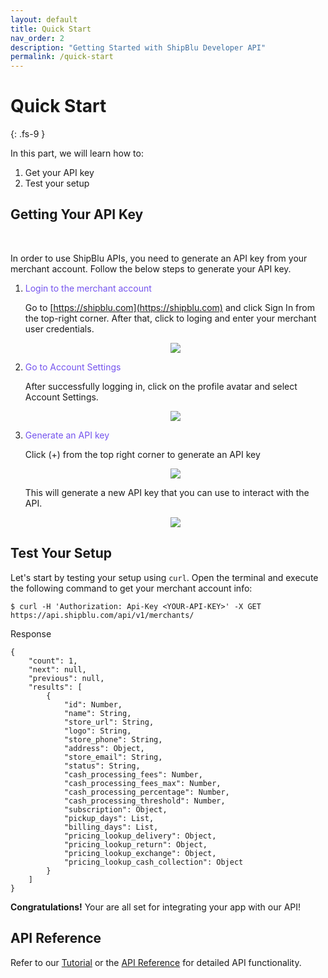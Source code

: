 ```yaml
---
layout: default
title: Quick Start
nav_order: 2
description: "Getting Started with ShipBlu Developer API"
permalink: /quick-start
---
```


# Quick Start
{: .fs-9 }

In this part, we will learn how to:

1. Get your API key
2. Test your setup


## Getting Your API Key
<br />

In order to use ShipBlu APIs, you need to generate an API key from your merchant account.
Follow the below steps to generate your API key.
 
1. <span style="color: #7453ee">Login to the merchant account</span>

    Go to [https://shipblu.com](https://shipblu.com) and click Sign In from the top-right corner.
    After that, click to loging and enter your merchant user credentials.

    <div style="text-align:center"><img src="/assets/img/01_quick_start_login_form.png" /></div>


2. <span style="color: #7453ee">Go to Account Settings</span>
    
    After successfully logging in, click on the profile avatar and select Account Settings.<br />

    <div style="text-align:center"><img src="/assets/img/02_quick_start_avatar.png" /></div>

3. <span style="color: #7453ee">Generate an API key</span>

    Click (+) from the top right corner to generate an API key
    <div style="text-align:center"><img src="/assets/img/03_quick_start_api_keys.png" /></div>

    This will generate a new API key that you can use to interact with the API.
    <div style="text-align:center"><img src="/assets/img/04_quick_start_api_key.png" /></div>


## Test Your Setup

Let's start by testing your setup using `curl`.
Open the terminal and execute the following command to get your merchant account info:

```
$ curl -H 'Authorization: Api-Key <YOUR-API-KEY>' -X GET https://api.shipblu.com/api/v1/merchants/
```

Response
```
{
    "count": 1,
    "next": null,
    "previous": null,
    "results": [
        {
            "id": Number,
            "name": String,
            "store_url": String,
            "logo": String,
            "store_phone": String,
            "address": Object,
            "store_email": String,
            "status": String,
            "cash_processing_fees": Number,
            "cash_processing_fees_max": Number,
            "cash_processing_percentage": Number,
            "cash_processing_threshold": Number,
            "subscription": Object,
            "pickup_days": List,
            "billing_days": List,
            "pricing_lookup_delivery": Object,
            "pricing_lookup_return": Object,
            "pricing_lookup_exchange": Object,
            "pricing_lookup_cash_collection": Object
        }
    ]
}
```

**Congratulations!** Your are all set for integrating your app with our API!


## API Reference

Refer to our [Tutorial](tutorial) or the [API Reference](api-reference)
for detailed API functionality.
